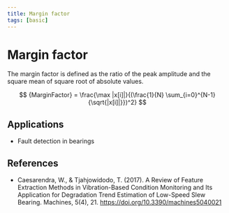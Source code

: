 ```yaml
---
title: Margin factor
tags: [basic]
---
```


# Margin factor

The margin factor is defined as the ratio of the peak amplitude and the square mean of square root of absolute values.

$$
{MarginFactor} = \frac{\max |x[i]|}{(\frac{1}{N} \sum_{i=0}^{N-1}{\sqrt{|x[i]|}})^2}
$$

## Applications

- Fault detection in bearings

## References

- Caesarendra, W., & Tjahjowidodo, T. (2017). A Review of Feature Extraction Methods in Vibration-Based Condition Monitoring and Its Application for Degradation Trend Estimation of Low-Speed Slew Bearing. Machines, 5(4), 21. https://doi.org/10.3390/machines5040021

